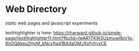 # Web Directory
static web pages and javascript experiments

textHighlighter is here: https://rharward.github.io/single-page/textHighlighter11.html?fbclid=IwAR1TK9t3UzmuwlIbjy1q-8nOQAkeu2HvM_kNcxfta41BAXaOMJXpfyhyxCE
